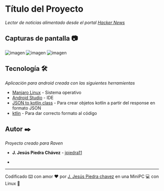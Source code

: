 # Título del Proyecto

_Lector de noticias alimentado desde el portal [Hacker News](https://hn.algolia.com/)_

## Capturas de pantalla 📷

![imagen](https://github.com/user-attachments/assets/882dc7bc-c142-4628-a17d-6defb18e6d1a)
![imagen](https://github.com/user-attachments/assets/40c824cd-6174-4bf2-967c-e3595ce4055b)
![imagen](https://github.com/user-attachments/assets/0623d802-ffe4-41b9-8d37-dbd88582a1e2)

## Tecnología 🛠️

_Aplicación para android creada con las siguientes herramientas_

* [Manjaro Linux](https://manjaro.org/) - Sistema operativo
* [Android Studio](https://developer.android.com/studio) - IDE
* [JSON to kotlin class](https://plugins.jetbrains.com/plugin/9960-json-to-kotlin-class-jsontokotlinclass-) - Para crear objetos kotlin a partir del response en formato JSON
* [ktlin](https://plugins.jetbrains.com/plugin/15057-ktlint) - Para dar correcto formato al código


## Autor ✒️

_Proyecto creado para Raven_

* **J. Jesús Piedra Chávez** - [jpiedra11](https://github.com/jpiedra11)

* 
---
Codificado ⌨️ con amor ❤️ por [J. Jesús Piedra chavez](https://github.com/jpiedra11) en una MiniPC 💻 con Linux 🐧
